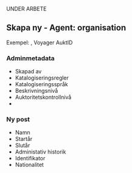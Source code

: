 UNDER ARBETE

## Skapa ny - Agent: organisation
Exempel: , Voyager AuktID

### Adminmetadata
* Skapad av
* Katalogiseringsregler
* Katalogiseringsspråk
* Beskrivningsnivå
* Auktoritetskontrollnivå
* 

### Ny post
* Namn
* Startår
* Slutår
* Administativ historik
* Identifikator
* Nationalitet


    
